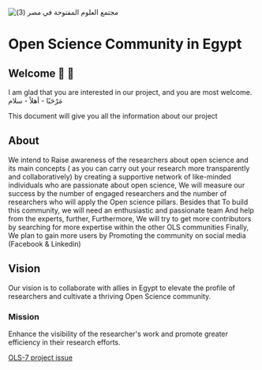    ![مجتمع العلوم المفتوحة في مصر (3)](https://github.com/doaamkader/Open-Science-Community-in-Egypt/assets/40231919/5cd04443-69b8-4cab-a9d0-6ca65a5a91b3)  


# Open Science Community in Egypt

## Welcome :mega: :tada:

I am glad that you are interested in our project, and you are most welcome. 
مَرْحَبًا - أهلاً - سلام

This document will give you all the information about our project


## About
We intend to Raise awareness of the researchers about open science and its main concepts ( as you can carry out your research more transparently and collaboratively) by creating a supportive network of like-minded individuals who are passionate about open science, We will measure our success by the number of engaged researchers and the number of researchers who will apply the Open science pillars. Besides that To build this community, we will need an enthusiastic and passionate team 
And help from the experts, further, 
Furthermore, We will try to get more contributors by searching for more expertise within the other OLS communities 
Finally, We plan to gain more users by Promoting the community on social media (Facebook & Linkedin)



## Vision
Our vision is to collaborate with allies in Egypt to elevate the profile of researchers and cultivate a thriving Open Science community. 

### Mission
Enhance the visibility of the researcher's work and promote greater efficiency in their research efforts. 


[ OLS-7 project issue](https://github.com/open-life-science/ols-7/issues/12)
